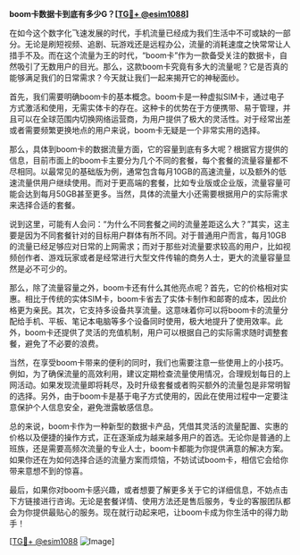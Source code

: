 **boom卡数据卡到底有多少G？[[TG💪+ @esim1088](https://t.me/s/esim1088)]**

在如今这个数字化飞速发展的时代，手机流量已经成为我们生活中不可或缺的一部分。无论是刷短视频、追剧、玩游戏还是远程办公，流量的消耗速度之快常常让人措手不及。而在这个流量为王的时代，“boom卡”作为一款备受关注的数据卡，自然吸引了无数用户的目光。那么，这款boom卡究竟有多大的流量呢？它是否真的能够满足我们的日常需求？今天就让我们一起来揭开它的神秘面纱。

首先，我们需要明确boom卡的基本概念。boom卡是一种虚拟SIM卡，通过电子方式激活和使用，无需实体卡的存在。这种卡的优势在于方便携带、易于管理，并且可以在全球范围内切换网络运营商，为用户提供了极大的灵活性。对于经常出差或者需要频繁更换地点的用户来说，boom卡无疑是一个非常实用的选择。

那么，具体到boom卡的数据流量方面，它的容量到底有多大呢？根据官方提供的信息，目前市面上的boom卡主要分为几个不同的套餐，每个套餐的流量容量都不尽相同。以最常见的基础版为例，通常包含每月10GB的高速流量，以及额外的低速流量供用户继续使用。而对于更高端的套餐，比如专业版或企业版，流量容量可能会达到每月50GB甚至更多。当然，具体的流量大小还需要根据用户的实际需求来选择合适的套餐。

说到这里，可能有人会问：“为什么不同套餐之间的流量差距这么大？”其实，这主要是因为不同套餐针对的目标用户群体有所不同。对于普通用户而言，每月10GB的流量已经足够应对日常的上网需求；而对于那些对流量要求较高的用户，比如视频创作者、游戏玩家或者是经常进行大型文件传输的商务人士，更大的流量容量显然是必不可少的。

那么，除了流量容量之外，boom卡还有什么其他亮点呢？首先，它的价格相对实惠。相比于传统的实体SIM卡，boom卡省去了实体卡制作和邮寄的成本，因此价格更为亲民。其次，它支持多设备共享流量。这意味着你可以将boom卡的流量分配给手机、平板、笔记本电脑等多个设备同时使用，极大地提升了使用效率。此外，boom卡还提供了灵活的充值机制，用户可以根据自己的实际需求随时调整套餐，避免了不必要的浪费。

当然，在享受boom卡带来的便利的同时，我们也需要注意一些使用上的小技巧。例如，为了确保流量的高效利用，建议定期检查流量使用情况，合理规划每日的上网活动。如果发现流量即将耗尽，及时升级套餐或者购买额外的流量包是非常明智的选择。另外，由于boom卡是基于电子方式使用的，因此在使用过程中一定要注意保护个人信息安全，避免泄露敏感信息。

总的来说，boom卡作为一种新型的数据卡产品，凭借其灵活的流量配置、实惠的价格以及便捷的操作方式，正在逐渐成为越来越多用户的首选。无论你是普通的上班族，还是需要高频次流量的专业人士，boom卡都能为你提供满意的解决方案。如果你还在为如何选择合适的流量方案而烦恼，不妨试试boom卡，相信它会给你带来意想不到的惊喜。

最后，如果你对boom卡感兴趣，或者想要了解更多关于它的详细信息，不妨点击下方链接进行咨询。无论是套餐详情、使用方法还是售后服务，专业的客服团队都会为你提供最贴心的服务。现在就行动起来吧，让boom卡成为你生活中的得力助手！

[[TG💪+ @esim1088](https://t.me/s/esim1088) ![Image](https://i.postimg.cc/4NQfJmqS/Snipaste-2025-05-13-00-14-12.png)]